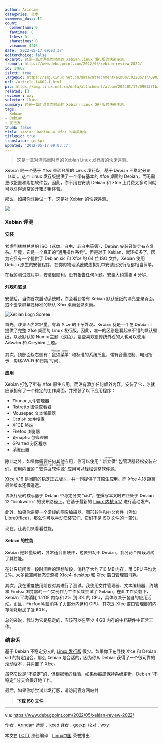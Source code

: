 ```yaml
---
author: Arindam
categories: 技术
comments_data: []
count:
  commentnum: 0
  favtimes: 0
  likes: 0
  sharetimes: 0
  viewnum: 4245
date: '2022-05-17 09:03:37'
editorchoice: false
excerpt: 这是一篇对漂亮而时尚的 Xebian Linux 发行版的快速评测。
fromurl: https://www.debugpoint.com/2022/05/xebian-review-2022/
id: 14602
islctt: true
largepic: https://img.linux.net.cn/data/attachment/album/202205/17/090337tbxmbms2qxssw8az.jpg
url: /article-14602-1.html
pic: https://img.linux.net.cn/data/attachment/album/202205/17/090337tbxmbms2qxssw8az.jpg.thumb.jpg
related: []
reviewer: wxy
selector: lkxed
summary: 这是一篇对漂亮而时尚的 Xebian Linux 发行版的快速评测。
tags:
- Xebian
- Debian
- 发行版
thumb: false
title: Xebian：Debian 与 Xfce 的完美结合
titlepic: true
translator: geekpi
updated: '2022-05-17 09:03:37'
---
```



> 
> 这是一篇对漂亮而时尚的 Xebian Linux 发行版的快速评测。
> 
> 
> 


Xebian 是一个基于 Xfce 桌面环境的 Linux 发行版，基于 Debian 不稳定分支（sid）。这个 Linux 发行版提供了一个带有基本的 Xfce 桌面的 Debian，而无需更改配置和附加软件包。因此，你不用在安装 Debian 和 Xfce 上花费太多时间就可以获得通常的开箱即用体验。


那么，如果你想尝试一下，这是对 Xebian 的快速评测。


![](/data/attachment/album/202205/17/090337tbxmbms2qxssw8az.jpg)


### Xebian 评测


#### 安装


考虑到林林总总的 ISO（迷你、自由、非自由等等），Debian 安装可能会有点复杂。毕竟，它是一个真正的“通用操作系统”。但是对于 Xebian，就轻松多了，因为它只有一个提供了 Debian sid 和 Xfce 的 64 位 ISO 文件。Xebian 使用 Debian 原生的安装程序，在你的物理系统或虚拟机中安装此发行版都相当简单。


在我的测试过程中，安装很顺利，没有报告任何问题。安装大约需要 4 分钟。


#### 外观和感觉


安装后，当你首次启动系统时，你会看到带有 Xebian 默认壁纸的漂亮登录页面。这个登录屏幕是标准的默认 Xfce 桌面登录页面。


![Xebian Logn Screen](/data/attachment/album/202205/17/090338u4ct428c89zqqsck.jpg)


首先，该桌面非常轻量，有着 Xfce 的干净外观。Xebian 就是一个在 Debian 上提供了完整 Xfce 桌面的 Linux 发行版。因此，唯一的区别是看起来不错的默认壁纸，以及默认的 Numix 主题（深色）。那些喜欢更传统外观的人也可以使用 Adwaita 和 Gerybird 主题。


其次，顶部面板右侧有 “<ruby> 鼠须菜单 <rt>  Whisker Menu </rt></ruby>” 和标准的系统托盘，带有音量控制、电池指示、网络/Wi-Fi 和日期/时间。


#### 应用


Xebian 打包了所有 Xfce 原生应用，而没有添加任何额外内容。安装了它，你就应该拥有了一个稳定的工作桌面，并预装了以下应用程序：


* Thunar 文件管理器
* Ristretto 图像查看器
* Mousepad 文本编辑器
* Catfish 文件搜索
* XFCE 终端
* Firefox 浏览器
* Synaptic 包管理器
* GParted 分区程序
* 系统设置


除此之外，如果你需要任何其他应用，你可以使用 “<ruby> 新立得 <rt>  Synaptic </rt></ruby>” 包管理器轻松安装它们。使用内置的 “<ruby> 软件及软件源 <rt>  Software and Sources </rt></ruby>” 应用可以轻松调整软件源。


[Xfce 4.16](https://www.debugpoint.com/2021/02/xfce-4-16-review/) 是当前的稳定正式版本，并一同提供了其原生应用。而 Xfce 4.18 距离最终版本还很遥远。


该发行版的核心基于 Debian 不稳定分支 “sid”，在撰写本文时它正处于 Debian 12 “bookworm” 的发布路径上。它基于最新的 [Linux 内核 5.17](https://www.debugpoint.com/2022/03/linux-kernel-5-17/) 进行滚动发布。


此外，如果你需要一个常规的图像编辑器、图形软件和办公套件（例如 LibreOffice），那么你可以手动安装它们。它们不是 ISO 文件的一部分。


现在，让我们来看看性能。


#### Xebian 的性能


Xebian 是轻量级的，非常适合旧硬件，这要归功于 Debian。我分两个阶段测试了其性能。


在让系统闲置一段时间后的理想阶段，消耗了大约 710 MB 内存，而 CPU 平均为 2%。大多数空闲状态资源被 Xfce4-desktop 和 Xfce 窗口管理器消耗。


其次，我在重度使用阶段对其进行了测试。我使用文件管理器、文本编辑器、终端和 Firefox 浏览器的一个实例作为工作负载尝试了 Xebian。在此工作负载下，Xebian 平均消耗 1.2GB 内存和 2% 到 3% 的 CPU，具体取决于各自的应用活动。而且，Firefox 明显消耗了大部分内存和 CPU，其次是 Xfce 窗口管理器的内存消耗增加了近 50%。


总的来说，我认为它是稳定的，应该可以在至少 4 GB 内存的中档硬件中正常工作。


### 结束语


基于 Debian 不稳定分支的 [Linux 发行版](https://www.debugpoint.com/category/distributions) 很少。如果你正在寻找 Xfce 和 Debian sid 的特定组合，那么 Xebian 是合适的，因为你从 Debian 获得了一个很可靠的滚动版本，并内置了 Xfce。


虽然它说是“不稳定”的，但根据我的经验，如果你每周保持系统更新，Debian “不稳定” 分支会很好地工作。


最后，如果你想尝试此发行版，请访问官方网站并



> 
> **[下载 ISO 文件](https://xebian.org/download/)**
> 
> 
> 




---


via: <https://www.debugpoint.com/2022/05/xebian-review-2022/>


作者：[Arindam](https://www.debugpoint.com/author/admin1/) 选题：[lkxed](https://github.com/lkxed) 译者：[geekpi](https://github.com/geekpi) 校对：[wxy](https://github.com/wxy)


本文由 [LCTT](https://github.com/LCTT/TranslateProject) 原创编译，[Linux中国](https://linux.cn/) 荣誉推出